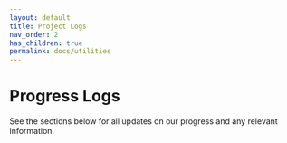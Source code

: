```yaml
---
layout: default
title: Project Logs
nav_order: 2
has_children: true
permalink: docs/utilities
---
```


# Progress Logs
See the sections below for all updates on our progress and any relevant information.
